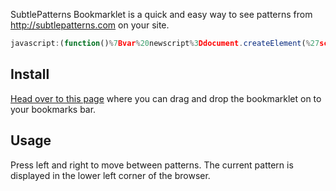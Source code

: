 SubtlePatterns Bookmarklet is a quick and easy way to see patterns from http://subtlepatterns.com on your site.

```javascript
javascript:(function()%7Bvar%20newscript%3Ddocument.createElement(%27script%27)%3Bnewscript.type%3D%27text/javascript%27%3Bnewscript.async%3Dtrue%3Bnewscript.src%3D%27http://bradjasper.com/subtle-patterns-bookmarklet/bookmarklet.js%3Fcb%3D%27%20%2B%20Math.random()%3B(document.getElementsByTagName(%27head%27)%5B0%5D%7C%7Cdocument.getElementsByTagName(%27body%27)%5B0%5D).appendChild(newscript)%3B%7D)()%3B
```

## Install
<a href="http://bradjasper.com/subtle-patterns-bookmarklet/">Head over to this page</a> where you can drag and drop the bookmarklet on to your bookmarks bar.

## Usage
Press left and right to move between patterns. The current pattern is displayed in the lower left corner of the browser.
